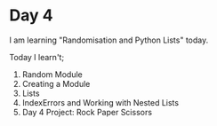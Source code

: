 # Day 4
I am learning "Randomisation and Python Lists" today.

Today I learn't;
1. Random Module
2. Creating a Module
3. Lists
4. IndexErrors and Working with Nested Lists
5. Day 4 Project: Rock Paper Scissors